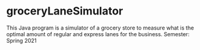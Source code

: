 # groceryLaneSimulator
This Java program is a simulator of a grocery store to measure what is the optimal amount of regular and express lanes for the business. Semester: Spring 2021
